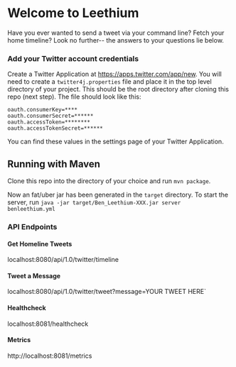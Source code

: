# Welcome to Leethium

Have you ever wanted to send a tweet via your command line? Fetch your home timeline? Look no further-- the answers to your questions lie below.

### Add your Twitter account credentials
Create a Twitter Application at https://apps.twitter.com/app/new. You will need to create a `twitter4j.properties` file and place it in the top level directory of your project. This should be the root directory after cloning this repo (next step). The file should look like this:

```
oauth.consumerKey=****
oauth.consumerSecret=******
oauth.accessToken=********
oauth.accessTokenSecret=******
```
You can find these values in the settings page of your Twitter Application.

## Running with Maven

Clone this repo into the directory of your choice and run `mvn package`.

Now an fat/uber jar has been generated in the `target` directory. To start the server, run `java -jar target/Ben_Leethium-XXX.jar server benleethium.yml`

### API Endpoints

#### Get Homeline Tweets

localhost:8080/api/1.0/twitter/timeline 

#### Tweet a Message

localhost:8080/api/1.0/twitter/tweet?message=YOUR TWEET HERE`

#### Healthcheck

localhost:8081/healthcheck

#### Metrics

http://localhost:8081/metrics



